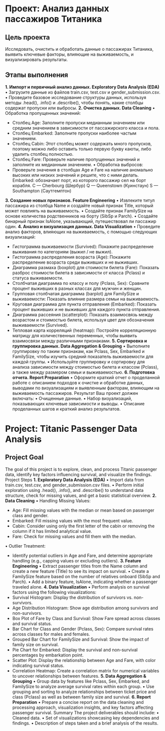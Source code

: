 # Проект: Анализ данных пассажиров Титаника
## Цель проекта
Исследовать, очистить и обработать данные о пассажирах Титаника, выявить ключевые факторы, влияющие на выживаемость, и визуализировать результаты.
## Этапы выполнения
<b>1. Импорт и первичный анализ данных. Exploratory Data Analysis (EDA)</b>
• Загрузите данные из файлов train.csv, test.csv и gender_submission.csv.
 • Проведите базовое исследование структуры данных, используя методы .head(), .info() и .describe(), чтобы понять, какие столбцы содержат пропуски или выбросы.
<b>2. Очистка данных. Data Cleaning</b>
• Обработка пропущенных значений:
   - Столбец Age: Заполните пропуски медианным значением или средним значением в зависимости от пассажирского класса и пола.
   - Столбец Embarked: Заполните пропуски наиболее частым значением.
   - Столбец Cabin: Этот столбец может содержать много пропусков, поэтому можно либо оставить только первую букву каюты, либо удалить столбец полностью.
   - Столбец Fare: Проверьте наличие пропущенных значений и заполните их медианным значением.
 • Обработка выбросов:
   - Проверьте значения в столбцах Age и Fare на наличие аномально высоких или низких значений и решите, что с ними делать.
Embarked: обозначает порт, из которого пассажир сел на борт корабля.
C — Cherbourg (Шербур)
Q — Queenstown (Куинстаун)
S — Southampton (Саутгемптон)

<b>3. Создание новых признаков. Feature Engineering</b>
• Извлеките титул пассажира из столбца Name и создайте новый признак Title, который может повлиять на выживаемость.
 • Создайте признак FamilySize на основе количества родственников на борту (SibSp и Parch).
 • Создайте бинарный признак IsAlone, указывающий, путешествовал ли пассажир один.
<b>4. Анализ и визуализация данных. Data Visualization</b>
• Проведите анализ факторов, влияющих на выживаемость, с помощью следующих визуализаций:
   - Гистограмма выживаемости (Survived): Покажите распределение выживания по категориям (выжил / не выжил).
   - Гистограмма распределения возраста (Age): Покажите распределение возраста среди выживших и не выживших.
   - Диаграмма размаха (boxplot) для стоимости билета (Fare): Показать разброс стоимости билета в зависимости от класса (Pclass) и статуса выживаемости.
   - Столбчатая диаграмма по классу и полу (Pclass, Sex): Сравните процент выживших в разных классах для мужчин и женщин.
   - Групповая столбчатая диаграмма (barplot) для FamilySize и выживаемости: Показать влияние размера семьи на выживаемость.
   - Круговая диаграмма для пункта отправления (Embarked): Показать процент выживших и не выживших для каждого пункта отправления.
   - Диаграмма рассеяния (scatterplot): Показать взаимосвязь между возрастом и стоимостью билета, используя цвет для обозначения выживаемости (Survived).
   - Тепловая карта корреляций (heatmap): Постройте корреляционную матрицу для количественных переменных, чтобы выявить взаимосвязи между различными признаками.
<b>5. Сортировка и группировка данных. Data Aggregation & Grouping</b>
• Выполните группировку по таким признакам, как Pclass, Sex, Embarked и FamilySize, чтобы изучить средний показатель выживаемости для каждой группы.
 • Используйте группировку и сортировку для анализа зависимости между стоимостью билета и классом (Pclass), а также между размером семьи и выживаемостью.
<b>6. Подготовка отчета. Report Preparation</b>
• Оформите краткий отчет о проделанной работе с описанием подходов к очистке и обработке данных, выводами по визуализациям и выявленным факторам, влияющим на выживаемость пассажиров.
Результат
Ваш проект должен включать:
 • Очищенные данные.
 • Набор визуализаций, показывающих ключевые зависимости и выводы.
 • Описание проделанных шагов и краткий анализ результатов.
# Project: Titanic Passenger Data Analysis
## Project Goal
The goal of this project is to explore, clean, and process Titanic passenger data, identify key factors influencing survival, and visualize the findings.
Project Steps
<b>1. Exploratory Data Analysis (EDA)</b>
• Import data from train.csv, test.csv, and gender_submission.csv files.
 • Perform initial exploration using .head(), .info(), and .describe() to understand data structure, check for missing values, and get a basic statistical overview.
<b>2. Data Cleaning</b>
• Handling Missing Values:
   - Age: Fill missing values with the median or mean based on passenger class and gender.
   - Embarked: Fill missing values with the most frequent value.
   - Cabin: Consider using only the first letter of the cabin or removing the column if it has limited analytical value.
   - Fare: Check for missing values and fill them with the median.

 • Outlier Treatment:
   - Identify potential outliers in Age and Fare, and determine appropriate handling (e.g., capping values or excluding outliers).
<b>3. Feature Engineering</b>
• Extract passenger titles from the Name column and create a new feature (Title) to see its impact on survival.
 • Create a FamilySize feature based on the number of relatives onboard (SibSp and Parch).
 • Add a binary feature, IsAlone, indicating whether a passenger traveled alone.
<b>4. Data Visualization</b>
• Perform analysis on survival factors using the following visualizations:
   - Survival Histogram: Display the distribution of survivors vs. non-survivors.
   - Age Distribution Histogram: Show age distribution among survivors and non-survivors.
   - Box Plot of Fare by Class and Survival: Show Fare spread across classes and survival status.
   - Bar Chart for Class and Gender (Pclass, Sex): Compare survival rates across classes for males and females.
   - Grouped Bar Chart for FamilySize and Survival: Show the impact of family size on survival.
   - Pie Chart for Embarked: Display the survival and non-survival percentages by embarkation point.
   - Scatter Plot: Display the relationship between Age and Fare, with color indicating survival status.
   - Correlation Heatmap: Create a correlation matrix for numerical variables to uncover relationships between features.
<b>5. Data Aggregation & Grouping</B>
• Group data by features like Pclass, Sex, Embarked, and FamilySize to analyze average survival rates within each group.
 • Use grouping and sorting to analyze relationships between ticket price and class (Pclass) as well as between family size and survival.
<b>6. Report Preparation</b>
• Prepare a concise report on the data cleaning and processing approach, visualization insights, and key factors affecting passenger survival.
Summary
The project deliverables should include:
 • Cleaned data.
 • Set of visualizations showcasing key dependencies and findings.
 • Description of steps taken and a brief analysis of the results.


